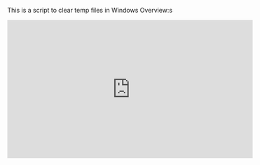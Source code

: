 This is a script to clear temp files in Windows
Overview:s
<iframe width="560" height="315" src="https://www.youtube.com/embed/hX__MwcVF_8" title="YouTube video player" frameborder="0" allow="accelerometer; autoplay; clipboard-write; encrypted-media; gyroscope; picture-in-picture" allowfullscreen></iframe>